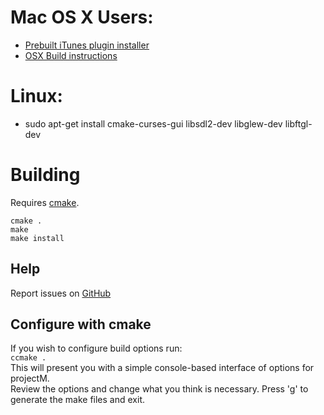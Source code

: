 # Mac OS X Users:
* [Prebuilt iTunes plugin installer](https://github.com/revmischa/projectm/releases)
* [OSX Build instructions](BUILDING_OSX.txt)

# Linux:
* sudo apt-get install cmake-curses-gui libsdl2-dev libglew-dev libftgl-dev

# Building
Requires [cmake](https://cmake.org/download/).  
```
cmake .
make
make install
```

## Help
Report issues on [GitHub](https://github.com/revmischa/projectm/issues/new)

## Configure with cmake
If you wish to configure build options run:  
`ccmake .`  
This will present you with a simple console-based interface of options for projectM.  
Review the options and change what you think is necessary. Press 'g' to generate the make files and exit.  
